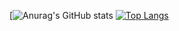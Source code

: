 [![Anurag's GitHub stats](https://github-readme-stats.vercel.app/api?username=JustinWrld&count_private=true&show_icons=true&theme=radical&repo=github-readme-stats)
[![Top Langs](https://github-readme-stats.vercel.app/api/top-langs/?username=JustinWrld&langs_count=8)](https://github.com/anuraghazra/github-readme-stats)
